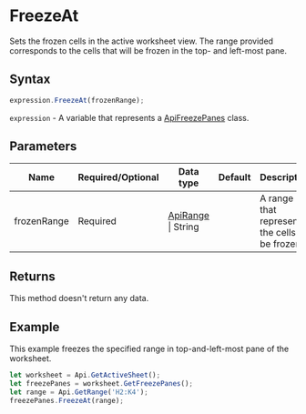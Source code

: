 # FreezeAt

Sets the frozen cells in the active worksheet view. The range provided corresponds to the cells that will be frozen in the top- and left-most pane.

## Syntax

```javascript
expression.FreezeAt(frozenRange);
```

`expression` - A variable that represents a [ApiFreezePanes](../ApiFreezePanes.md) class.

## Parameters

| **Name** | **Required/Optional** | **Data type** | **Default** | **Description** |
| ------------- | ------------- | ------------- | ------------- | ------------- |
| frozenRange | Required | [ApiRange](../../ApiRange/ApiRange.md) \| String |  | A range that represents the cells to be frozen. |

## Returns

This method doesn't return any data.

## Example

This example freezes the specified range in top-and-left-most pane of the worksheet.

```javascript editor-xlsx
let worksheet = Api.GetActiveSheet();
let freezePanes = worksheet.GetFreezePanes();
let range = Api.GetRange('H2:K4');
freezePanes.FreezeAt(range);
```
